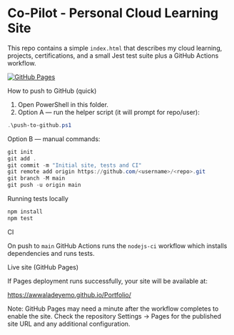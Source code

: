 # Co-Pilot - Personal Cloud Learning Site

This repo contains a simple `index.html` that describes my cloud learning, projects, certifications, and a small Jest test suite plus a GitHub Actions workflow.

[![GitHub Pages](https://img.shields.io/badge/GitHub%20Pages-Portfolio-blue)](https://awwaladeyemo.github.io/Portfolio/)


How to push to GitHub (quick)
1. Open PowerShell in this folder.
2. Option A — run the helper script (it will prompt for repo/user):

```powershell
.\push-to-github.ps1
```

Option B — manual commands:

```powershell
git init
git add .
git commit -m "Initial site, tests and CI"
git remote add origin https://github.com/<username>/<repo>.git
git branch -M main
git push -u origin main
```

Running tests locally

```powershell
npm install
npm test
```

CI

On push to `main` GitHub Actions runs the `nodejs-ci` workflow which installs dependencies and runs tests.

Live site (GitHub Pages)

If Pages deployment runs successfully, your site will be available at:

https://awwaladeyemo.github.io/Portfolio/

Note: GitHub Pages may need a minute after the workflow completes to enable the site. Check the repository Settings → Pages for the published site URL and any additional configuration.
